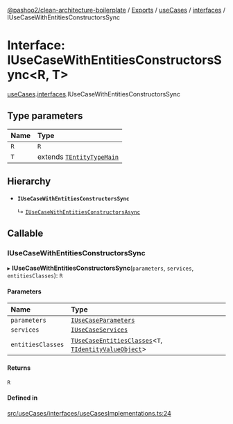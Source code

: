 [@pashoo2/clean-architecture-boilerplate](../README.md) / [Exports](../modules.md) / [useCases](../modules/usecases.md) / [interfaces](../modules/usecases.interfaces.md) / IUseCaseWithEntitiesConstructorsSync

# Interface: IUseCaseWithEntitiesConstructorsSync<R, T\>

[useCases](../modules/usecases.md).[interfaces](../modules/usecases.interfaces.md).IUseCaseWithEntitiesConstructorsSync

## Type parameters

| Name | Type |
| :------ | :------ |
| `R` | `R` |
| `T` | extends [`TEntityTypeMain`](../modules/entities.interfaces.md#tentitytypemain) |

## Hierarchy

- **`IUseCaseWithEntitiesConstructorsSync`**

  ↳ [`IUseCaseWithEntitiesConstructorsAsync`](usecases.interfaces.iusecasewithentitiesconstructorsasync.md)

## Callable

### IUseCaseWithEntitiesConstructorsSync

▸ **IUseCaseWithEntitiesConstructorsSync**(`parameters`, `services`, `entitiesClasses`): `R`

#### Parameters

| Name | Type |
| :------ | :------ |
| `parameters` | [`IUseCaseParameters`](usecases.interfaces.iusecaseparameters.md) |
| `services` | [`IUseCaseServices`](usecases.interfaces.iusecaseservices.md) |
| `entitiesClasses` | [`TUseCaseEntitiesClasses`](../modules/usecases.interfaces.md#tusecaseentitiesclasses)<`T`, [`TIdentityValueObject`](../modules/valueobject.interfaces.md#tidentityvalueobject)\> |

#### Returns

`R`

#### Defined in

[src/useCases/interfaces/useCasesImplementations.ts:24](https://github.com/pashoo2/clean-architecture-boilerplate/blob/741b3a2/src/useCases/interfaces/useCasesImplementations.ts#L24)
